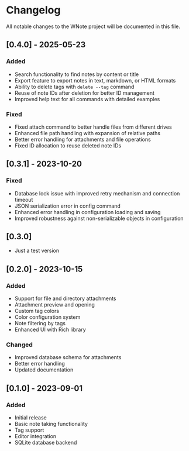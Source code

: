 # Changelog

All notable changes to the WNote project will be documented in this file.

## [0.4.0] - 2025-05-23

### Added
- Search functionality to find notes by content or title
- Export feature to export notes in text, markdown, or HTML formats
- Ability to delete tags with `delete --tag` command
- Reuse of note IDs after deletion for better ID management
- Improved help text for all commands with detailed examples

### Fixed
- Fixed attach command to better handle files from different drives
- Enhanced file path handling with expansion of relative paths
- Better error handling for attachments and file operations
- Fixed ID allocation to reuse deleted note IDs

## [0.3.1] - 2023-10-20

### Fixed
- Database lock issue with improved retry mechanism and connection timeout
- JSON serialization error in config command
- Enhanced error handling in configuration loading and saving
- Improved robustness against non-serializable objects in configuration

## [0.3.0]
- Just a test version

## [0.2.0] - 2023-10-15

### Added
- Support for file and directory attachments
- Attachment preview and opening
- Custom tag colors
- Color configuration system
- Note filtering by tags
- Enhanced UI with Rich library

### Changed
- Improved database schema for attachments
- Better error handling
- Updated documentation

## [0.1.0] - 2023-09-01

### Added
- Initial release
- Basic note taking functionality
- Tag support
- Editor integration
- SQLite database backend 